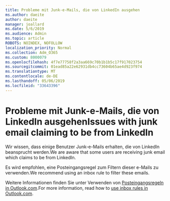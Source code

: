 ```yaml
---
title: Probleme mit Junk-e-Mails, die von LinkedIn ausgehen
ms.author: daeite
author: daeite
manager: joallard
ms.date: 5/6/2019
ms.audience: Admin
ms.topic: article
ROBOTS: NOINDEX, NOFOLLOW
localization_priority: Normal
ms.collection: Adm_O365
ms.custom: 8000079
ms.openlocfilehash: 4f7e77758f2a3aa669c70b1b1b5c17f917023754
ms.sourcegitcommit: 01ead85a22e62931db4cc73604b65ae4d923f974
ms.translationtype: MT
ms.contentlocale: de-DE
ms.lasthandoff: 05/06/2019
ms.locfileid: "33643396"
---
```

# <a name="issues-with-junk-email-claiming-to-be-from-linkedin"></a><span data-ttu-id="9ce5f-102">Probleme mit Junk-e-Mails, die von LinkedIn ausgehen</span><span class="sxs-lookup"><span data-stu-id="9ce5f-102">Issues with junk email claiming to be from LinkedIn</span></span>

<span data-ttu-id="9ce5f-103">Wir wissen, dass einige Benutzer Junk-e-Mails erhalten, die von LinkedIn beansprucht werden.</span><span class="sxs-lookup"><span data-stu-id="9ce5f-103">We are aware that some users are receiving junk email which claims to be from LinkedIn.</span></span>

<span data-ttu-id="9ce5f-104">Es wird empfohlen, eine Posteingangsregel zum Filtern dieser e-Mails zu verwenden.</span><span class="sxs-lookup"><span data-stu-id="9ce5f-104">We recommend using an inbox rule to filter these emails.</span></span>

<span data-ttu-id="9ce5f-105">Weitere Informationen finden Sie unter Verwenden von [Posteingangsregeln in Outlook.com](https://support.office.com/article/4b094371-a5d7-49bd-8b1b-4e4896a7cc5d).</span><span class="sxs-lookup"><span data-stu-id="9ce5f-105">For more information, read how to [use inbox rules in Outlook.com](https://support.office.com/article/4b094371-a5d7-49bd-8b1b-4e4896a7cc5d).</span></span>